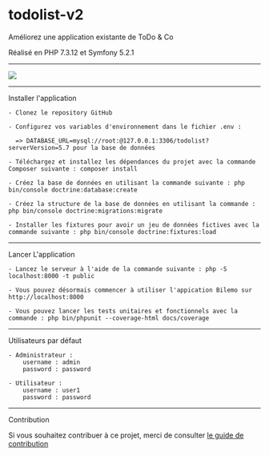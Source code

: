 # todolist-v2
Améliorez une application existante de ToDo &amp; Co

Réalisé en PHP 7.3.12 et Symfony 5.2.1
<hr />
<a href="https://codeclimate.com/github/glerique/todolist-v2/maintainability"><img src="https://api.codeclimate.com/v1/badges/fd44a9c7fc3acc4a7d88/maintainability" /></a>
<hr />

Installer l'application

    - Clonez le repository GitHub
    
    - Configurez vos variables d'environnement dans le fichier .env :    
      
      => DATABASE_URL=mysql://root:@127.0.0.1:3306/todolist?serverVersion=5.7 pour la base de données
      
    - Téléchargez et installez les dépendances du projet avec la commande Composer suivante : composer install
    
    - Créez la base de données en utilisant la commande suivante : php bin/console doctrine:database:create
    
    - Créez la structure de la base de données en utilisant la commande : php bin/console doctrine:migrations:migrate
    
    - Installer les fixtures pour avoir un jeu de données fictives avec la commande suivante : php bin/console doctrine:fixtures:load


<hr />

Lancer L'application
	    
    - Lancez le serveur à l'aide de la commande suivante : php -S localhost:8000 -t public
    
    - Vous pouvez désormais commencer à utiliser l'appication Bilemo sur http://localhost:8000
    
    - Vous pouvez lancer les tests unitaires et fonctionnels avec la commande : php bin/phpunit --coverage-html docs/coverage  
    

<hr />

Utilisateurs par défaut 
	    
    - Administrateur : 
        username : admin
        password : password
    
    - Utilisateur : 
        username : user1
        password : password
    
<hr />

Contribution
	    
Si vous souhaitez contribuer à ce projet, merci de consulter <a href="https://github.com/glerique/todolist-v2/blob/main/contribution.md">le guide de contribution</a>
    
    
